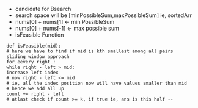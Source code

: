 - candidate for Bsearch
- search space will be [minPossibleSum,maxPossibleSum] ie, sortedArr
- nums[0] + nums[1] <- min PossibleSum
- nums[0] + nums[-1] <- max possible sum
- isFeasible Function
```
def isFeasible(mid):
# here we have to find if mid is kth smallest among all pairs
sliding window approach
for eevery right :
while right - left > mid:
increase left index
# now right - left <= mid
# ie, all the index position now will have values smaller than mid
# hence we add all up
count += right - left
# atlast check if count >= k, if true ie, ans is this half --
```
​